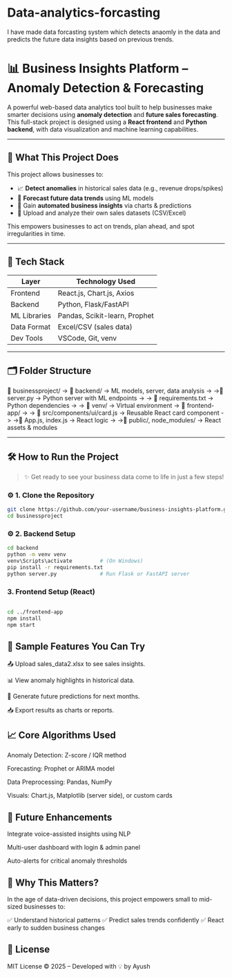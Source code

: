 # Data-analytics-forcasting
I have made data forcasting system which detects anaomly in the data and predicts the future data insights based on previous trends.


# 📊 Business Insights Platform – Anomaly Detection & Forecasting

A powerful web-based data analytics tool built to help businesses make smarter decisions using **anomaly detection** and **future sales forecasting**. This full-stack project is designed using a **React frontend** and **Python backend**, with data visualization and machine learning capabilities.

---

## 🚀 What This Project Does

This project allows businesses to:

- 📈 **Detect anomalies** in historical sales data (e.g., revenue drops/spikes)
- 🔮 **Forecast future data trends** using ML models
- 🧠 Gain **automated business insights** via charts & predictions
- 🧾 Upload and analyze their own sales datasets (CSV/Excel)

This empowers businesses to act on trends, plan ahead, and spot irregularities in time.

---

## 🧱 Tech Stack

| Layer        | Technology Used               |
|--------------|-------------------------------|
| Frontend     | React.js, Chart.js, Axios     |
| Backend      | Python, Flask/FastAPI         |
| ML Libraries | Pandas, Scikit-learn, Prophet |
| Data Format  | Excel/CSV (sales data)        |
| Dev Tools    | VSCode, Git, venv             |

---

## 🗂️ Folder Structure

📁 businessproject/
-> 📂 backend/ → ML models, server, data analysis
-> ->📜 server.py → Python server with ML endpoints
-> -> 📜 requirements.txt → Python dependencies
-> -> 📂 venv/ → Virtual environment
-> 📂 frontend-app/
-> -> 📂 src/components/ui/card.js → Reusable React card component
-> ->📜 App.js, index.js → React logic
-> ->📂 public/, node_modules/ → React assets & modules


---

## 🛠️ How to Run the Project

> ✨ Get ready to see your business data come to life in just a few steps!

### ⚙️ 1. Clone the Repository

```bash
git clone https://github.com/your-username/business-insights-platform.git
cd businessproject
```

### ⚙️ 2. Backend Setup

```bash
cd backend
python -m venv venv
venv\Scripts\activate         # (On Windows)
pip install -r requirements.txt
python server.py              # Run Flask or FastAPI server
```

### 3. Frontend Setup (React)

```bash

cd ../frontend-app
npm install
npm start
```


🧪 Sample Features You Can Try
---------------------------------

📤 Upload sales_data2.xlsx to see sales insights.

📊 View anomaly highlights in historical data.

🔮 Generate future predictions for next months.

📥 Export results as charts or reports.


📈 Core Algorithms Used
--------------------------

Anomaly Detection: Z-score / IQR method

Forecasting: Prophet or ARIMA model

Data Preprocessing: Pandas, NumPy

Visuals: Chart.js, Matplotlib (server side), or custom cards

📌 Future Enhancements
-----------------------

Integrate voice-assisted insights using NLP

Multi-user dashboard with login & admin panel

Auto-alerts for critical anomaly thresholds

🧠 Why This Matters?
---------------------
In the age of data-driven decisions, this project empowers small to mid-sized businesses to:

✅ Understand historical patterns
✅ Predict sales trends confidently
✅ React early to sudden business changes

📃 License
-----------
MIT License © 2025 – Developed with 💡 by Ayush
